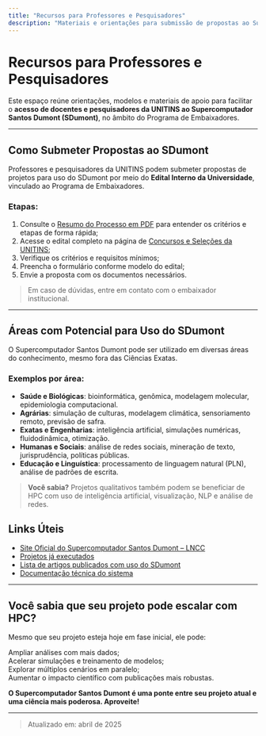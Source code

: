 ```yaml
---
title: "Recursos para Professores e Pesquisadores"
description: "Materiais e orientações para submissão de propostas ao Supercomputador Santos Dumont (SDumont)"
---
```


# Recursos para Professores e Pesquisadores

Este espaço reúne orientações, modelos e materiais de apoio para facilitar o **acesso de docentes e pesquisadores da UNITINS ao Supercomputador Santos Dumont (SDumont)**, no âmbito do Programa de Embaixadores.

---

## Como Submeter Propostas ao SDumont

Professores e pesquisadores da UNITINS podem submeter propostas de projetos para uso do SDumont por meio do **Edital Interno da Universidade**, vinculado ao Programa de Embaixadores.

### Etapas:
1. Consulte o <a href="../assets/Resumo-do-Processo.pdf" target="_blank" rel="noopener noreferrer">Resumo do Processo em PDF</a> para entender os critérios e etapas de forma rápida;
2. Acesse o edital completo na página de <a href="https://www.unitins.br/concursos/publico" target="_blank" rel="noopener noreferrer">Concursos e Seleções da UNITINS</a>;
3. Verifique os critérios e requisitos mínimos;
4. Preencha o formulário conforme modelo do edital;
5. Envie a proposta com os documentos necessários.

> Em caso de dúvidas, entre em contato com o embaixador institucional.

---

## Áreas com Potencial para Uso do SDumont

O Supercomputador Santos Dumont pode ser utilizado em diversas áreas do conhecimento, mesmo fora das Ciências Exatas.

### Exemplos por área:

- **Saúde e Biológicas**: bioinformática, genômica, modelagem molecular, epidemiologia computacional.
- **Agrárias**: simulação de culturas, modelagem climática, sensoriamento remoto, previsão de safra.
- **Exatas e Engenharias**: inteligência artificial, simulações numéricas, fluidodinâmica, otimização.
- **Humanas e Sociais**: análise de redes sociais, mineração de texto, jurisprudência, políticas públicas.
- **Educação e Linguística**: processamento de linguagem natural (PLN), análise de padrões de escrita.

> **Você sabia?** Projetos qualitativos também podem se beneficiar de HPC com uso de inteligência artificial, visualização, NLP e análise de redes.

<!-- 
---
## Modelos e Templates de Proposta

Disponibilizamos modelos em formatos editáveis para auxiliar na preparação da sua proposta:

- [Modelo em PDF](../assets/modelo_proposta.pdf)
- [Modelo em Word (.docx)](../assets/modelo_proposta.docx)
- [Modelo em LaTeX (.tex)](../assets/modelo_proposta.tex)

> Atualizações e novos modelos serão publicados nesta página. 
-->
<!-- 
---

## Apresentações de Referência

Abaixo estão apresentações que podem ser utilizadas em reuniões de grupo de pesquisa, departamentos e eventos:

- [Apresentação Geral – SDumont na UNITINS (PDF)](../assets/apresentacao_unitins.pdf)
- [Vídeo introdutório (opcional)](https://www.youtube.com/...)

--- -->

## Links Úteis

- <a href="https://www.sdumont.lncc.br/" target="_blank" rel="noopener noreferrer">Site Oficial do Supercomputador Santos Dumont – LNCC</a>
- <a href="https://www.sdumont.lncc.br/projects_view.php?pg=projects&status=finished" target="_blank" rel="noopener noreferrer">Projetos já executados</a>
- <a href="https://www.sdumont.lncc.br/projects_productions.php?pg=projects#" target="_blank" rel="noopener noreferrer">Lista de artigos publicados com uso do SDumont</a>
- <a href="https://github.com/lncc-sered/manual-sdumont/wiki" target="_blank" rel="noopener noreferrer">Documentação técnica do sistema</a>

---

## Você sabia que seu projeto pode escalar com HPC?

Mesmo que seu projeto esteja hoje em fase inicial, ele pode:

Ampliar análises com mais dados;  
Acelerar simulações e treinamento de modelos;  
Explorar múltiplos cenários em paralelo;  
Aumentar o impacto científico com publicações mais robustas.

**O Supercomputador Santos Dumont é uma ponte entre seu projeto atual e uma ciência mais poderosa. Aproveite!**

---

> Atualizado em: abril de 2025